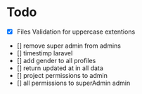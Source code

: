 # Todo

- [x] Files Validation for uppercase extentions 
- [] remove super admin from admins
- [] timestimp laravel
- [] add gender to all profiles
- [] return updated at in all data
- [] project permissions to admin
- [] all permissions to superAdmin admin

